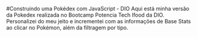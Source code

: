 #Construindo uma Pokédex com JavaScript - DIO
Aqui está minha versão da Pokedex realizada no Bootcamp Potencia Tech Ifood da DIO. Personalizei do meu jeito e incrementei com as informações de Base Stats ao clicar no Pokémon, além da filtragem por tipo.

